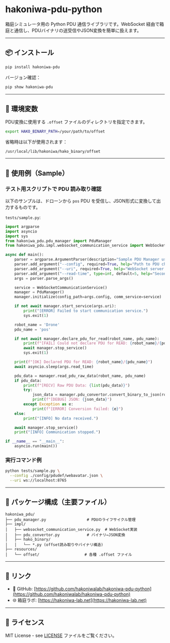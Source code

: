 # hakoniwa-pdu-python

箱庭シミュレータ用の Python PDU 通信ライブラリです。WebSocket 経由で箱庭と通信し、PDUバイナリの送受信やJSON変換を簡単に扱えます。

---

## 📦 インストール

```bash
pip install hakoniwa-pdu
````

バージョン確認：

```bash
pip show hakoniwa-pdu
```

---

## 🔧 環境変数

PDU変換に使用する `.offset` ファイルのディレクトリを指定できます。

```bash
export HAKO_BINARY_PATH=/your/path/to/offset
```

省略時は以下が使用されます：

```
/usr/local/lib/hakoniwa/hako_binary/offset
```

---

## 🚀 使用例（Sample）

### テスト用スクリプトで PDU 読み取り確認

以下のサンプルは、ドローンから `pos` PDU を受信し、JSON形式に変換して出力するものです。

`tests/sample.py`:

```python
import argparse
import asyncio
import sys
from hakoniwa_pdu.pdu_manager import PduManager
from hakoniwa_pdu.impl.websocket_communication_service import WebSocketCommunicationService

async def main():
    parser = argparse.ArgumentParser(description="Sample PDU Manager usage")
    parser.add_argument("--config", required=True, help="Path to PDU channel config JSON")
    parser.add_argument("--uri", required=True, help="WebSocket server URI")
    parser.add_argument("--read-time", type=int, default=5, help="Seconds to wait for PDU read")
    args = parser.parse_args()

    service = WebSocketCommunicationService()
    manager = PduManager()
    manager.initialize(config_path=args.config, comm_service=service)

    if not await manager.start_service(args.uri):
        print("[ERROR] Failed to start communication service.")
        sys.exit(1)

    robot_name = 'Drone'
    pdu_name = 'pos'

    if not await manager.declare_pdu_for_read(robot_name, pdu_name):
        print(f"[FAIL] Could not declare PDU for READ: {robot_name}/{pdu_name}")
        await manager.stop_service()
        sys.exit(1)

    print(f"[OK] Declared PDU for READ: {robot_name}/{pdu_name}")
    await asyncio.sleep(args.read_time)

    pdu_data = manager.read_pdu_raw_data(robot_name, pdu_name)
    if pdu_data:
        print(f"[RECV] Raw PDU Data: {list(pdu_data)}")
        try:
            json_data = manager.pdu_convertor.convert_binary_to_json(robot_name, pdu_name, pdu_data)
            print(f"[DEBUG] JSON: {json_data}")
        except Exception as e:
            print(f"[ERROR] Conversion failed: {e}")
    else:
        print("[INFO] No data received.")

    await manager.stop_service()
    print("[INFO] Communication stopped.")

if __name__ == "__main__":
    asyncio.run(main())
```

### 実行コマンド例

```bash
python tests/sample.py \
  --config ./config/pdudef/webavatar.json \
  --uri ws://localhost:8765
```

---

## 📁 パッケージ構成（主要ファイル）

```
hakoniwa_pdu/
├── pdu_manager.py                  # PDUのライフサイクル管理
├── impl/
│   ├── websocket_communication_service.py  # WebSocket実装
│   ├── pdu_convertor.py            # バイナリ⇔JSON変換
│   ├── hako_binary/
│   │   └── *.py (offset読み取りやバイナリ構造)
├── resources/
│   └── offset/                    # 各種 .offset ファイル
```

---

## 🔗 リンク

* 📘 GitHub: [https://github.com/hakoniwalab/hakoniwa-pdu-python](https://github.com/hakoniwalab/hakoniwa-pdu-python)
* 🌐 箱庭ラボ: [https://hakoniwa-lab.net](https://hakoniwa-lab.net)

---

## 📜 ライセンス

MIT License - see [LICENSE](./LICENSE) ファイルをご覧ください。

```
